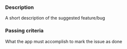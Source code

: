 ### Description
A short description of the suggested feature/bug

### Passing criteria
What the app must accomplish to mark the issue as done